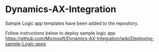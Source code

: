 # Dynamics-AX-Integration

Sample Logic app templates have been added to the repository.



Follow instructions below to deploy sample logic app
https://github.com/Microsoft/Dynamics-AX-Integration/wiki/Deploying-sample-Logic-apps

